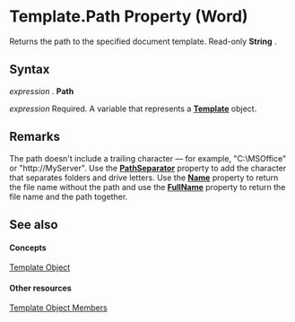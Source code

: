 
# Template.Path Property (Word)

Returns the path to the specified document template. Read-only  **String** .


## Syntax

 _expression_ . **Path**

 _expression_ Required. A variable that represents a **[Template](47d1d92d-bba9-3f2a-9c71-22ac43159bd3.md)** object.


## Remarks

The path doesn't include a trailing character — for example, "C:\MSOffice" or "http://MyServer". Use the  **[PathSeparator](29347a13-8edb-0b02-32c3-d091eb52c9f1.md)** property to add the character that separates folders and drive letters. Use the **[Name](bc0797c0-1908-f3ef-fca3-56a757f701da.md)** property to return the file name without the path and use the **[FullName](5a0d33f4-2034-22f6-a0ce-fa467dd97b86.md)** property to return the file name and the path together.


## See also


#### Concepts


[Template Object](47d1d92d-bba9-3f2a-9c71-22ac43159bd3.md)
#### Other resources


[Template Object Members](ea133105-b9e9-9169-773d-2c800a88707d.md)
